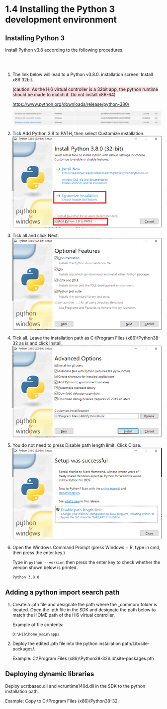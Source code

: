 # 1.4 Installing the Python 3 development environment
## Installing Python 3 
Install Python v3.8 according to the following procedures.

<br></br>
1) The link below will lead to a Python v3.8.0. installation screen. Install x86 32bit.

    <span style='background-color:#ffdce0'>(caution: As the Hi6 virtual controller is a 32bit app, the python runtime should be made to match it. Do not install x86-64) </span>

    https://www.python.org/downloads/release/python-380/

    ![](../_assets/image_2.png)

2) Tick Add Python 3.8 to PATH, then select Customize installation.
    ![](../_assets/image_3.png)

3) Tick all and click Next.
    ![](../_assets/image_4.png)
4) Tick all. Leave the installation path as C:\Program Files (x86)\Python38-32 as is and click Install.
    ![](../_assets/image_5.png)
5) You do not need to press Disable path length limit. Click Close.
    ![](../_assets/image_6.png)

6) Open the Windows Command Prompt (press Windows + R, type in cmd, then press the enter key.)

    Type in ```python --version``` then press the enter key to check whether the version shown below is printed.

    ```
    Python 3.8.0
    ```

## Adding a python import search path
1) Create a .pth file and designate the path where the _common/ folder is located. 
    Open the .pth file in the SDK and designate the path below to match the HOME path of the Hi6 virtual controller.
 

    Example of file contents:    
    ```
    D:\Hi6\home_main\apps
    ```

2) Deploy the edited .pth file into the python installation path/Lib/site-packages/.
    
    Example: C:\Program Files (x86)\Python38-32\Lib\site-packages\.pth


## Deploying dynamic libraries
Deploy ucrtbased.dll and vcruntime140d.dll in the SDK to the python installation path.

Example: Copy to C:\Program Files (x86)\Python38-32\.